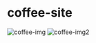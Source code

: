 # coffee-site


![coffee-img](https://user-images.githubusercontent.com/116176666/235870925-c33d9b58-3102-4eff-913f-4e5065be37f1.png)
![coffee-img2](https://user-images.githubusercontent.com/116176666/235870951-70c43b32-3e4d-4261-9eb9-66203ed78542.png)
